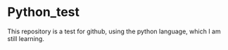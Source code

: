 # Python_test
This repository is a test for github, using the python language, which I am still learning.
